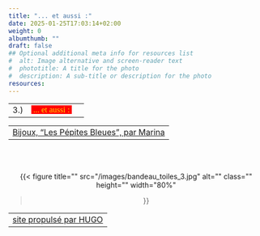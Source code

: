 ```yaml
---
title: "... et aussi :"
date: 2025-01-25T17:03:14+02:00
weight: 0
albumthumb: ""
draft: false
## Optional additional meta info for resources list
#  alt: Image alternative and screen-reader text
#  phototitle: A title for the photo
#  description: A sub-title or description for the photo
resources:
---
```


|            |           |              | 
|   ---      |    :-:    |      --:     |
|  3.)       |<span  style="background-color:red; color:#ffd700; font-size:100%; font-family:verdana;">&nbsp;... et aussi :&nbsp;</span>|           | 

|              | 
|      ---     |
|[Bijoux, &ldquo;Les Pépites Bleues&rdquo;, par Marina](https://www.facebook.com/p/Les-p%C3%A9pites-bleues-100057797823896/)|

<br><br>

<center>

{{< figure
  title=""
  src="/images/bandeau_toiles_3.jpg"
  alt="" 
  class=""
  height=""
  width="80%"
>}}

</center>

|              | 
|      --:     |
| [site propulsé par HUGO](https://gohugo.io/)|
<br>
